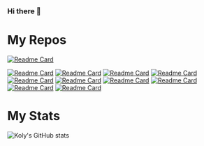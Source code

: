 ### Hi there 👋
# My Repos
[![Readme Card](https://github-readme-stats.vercel.app/api/pin/?username=wskoly&repo=k_pass&theme=blue-green)](https://github.com/wskoly/k_pass)
<!--[![Readme Card](https://github-readme-stats.vercel.app/api/pin/?username=wskoly&repo=Django_Online_Voting&theme=blue-green)](https://github.com/wskoly/Django_Online_Voting)
[![Readme Card](https://github-readme-stats.vercel.app/api/pin/?username=wskoly&repo=Bangla_Voice_Calculator&theme=blue-green)](https://github.com/wskoly/Bangla_Voice_Calculator)-->
[![Readme Card](https://github-readme-stats.vercel.app/api/pin/?username=wskoly&repo=Fake-news-prevention&theme=blue-green)](https://github.com/wskoly/Fake-news-prevention)
[![Readme Card](https://github-readme-stats.vercel.app/api/pin/?username=wskoly&repo=Problem-Solving&theme=blue-green)](https://github.com/wskoly/Problem-Solving)
[![Readme Card](https://github-readme-stats.vercel.app/api/pin/?username=wskoly&repo=Child-Adoption-Portal&theme=blue-green)](https://github.com/wskoly/Child-Adoption-Portal)
[![Readme Card](https://github-readme-stats.vercel.app/api/pin/?username=wskoly&repo=MIT-Assignment-0-OpenGL&theme=blue-green)](https://github.com/wskoly/MIT-Assignment-0-OpenGL)
[![Readme Card](https://github-readme-stats.vercel.app/api/pin/?username=wskoly&repo=Calculator&theme=blue-green)](https://github.com/wskoly/Calculator)
[![Readme Card](https://github-readme-stats.vercel.app/api/pin/?username=wskoly&repo=1-2_graphics.h_project&theme=blue-green)](https://github.com/wskoly/1-2_graphics.h_project)
[![Readme Card](https://github-readme-stats.vercel.app/api/pin/?username=wskoly&repo=Compiler-Lab&theme=blue-green)](https://github.com/wskoly/Compiler-Lab)
[![Readme Card](https://github-readme-stats.vercel.app/api/pin/?username=wskoly&repo=C-Structure&theme=blue-green)](https://github.com/wskoly/C-Structure)
[![Readme Card](https://github-readme-stats.vercel.app/api/pin/?username=wskoly&repo=CG-Algorithms&theme=blue-green)](https://github.com/wskoly/CG-Algorithms)
[![Readme Card](https://github-readme-stats.vercel.app/api/pin/?username=wskoly&repo=WahidSadiqueKoly&theme=blue-green)](https://github.com/wskoly/WahidSadiqueKoly)

# My Stats
![Koly's GitHub stats](https://github-readme-stats.vercel.app/api?username=wskoly&show_icons=true&theme=blue-green)

<!--
# Language Used

[![Top Langs](https://github-readme-stats.vercel.app/api/top-langs/?username=anuraghazra&layout=compact&langs_count=12&theme=blue-green)](https://github.com/anuraghazra/github-readme-stats)


**wskoly/wskoly** is a ✨ _special_ ✨ repository because its `README.md` (this file) appears on your GitHub profile.

Here are some ideas to get you started:

- 🔭 I’m currently working on ...
- 🌱 I’m currently learning ...
- 👯 I’m looking to collaborate on ...
- 🤔 I’m looking for help with ...
- 💬 Ask me about ...
- 📫 How to reach me: ...
- 😄 Pronouns: ...
- ⚡ Fun fact: ...
-->

